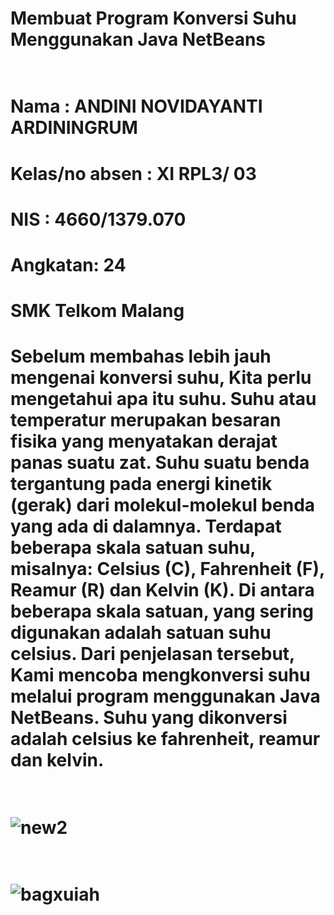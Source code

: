 # Membuat Program Konversi Suhu Menggunakan Java NetBeans <br><br>
# Nama : ANDINI NOVIDAYANTI ARDININGRUM<br>
# Kelas/no absen : XI RPL3/ 03<br>
# NIS : 4660/1379.070<br>
# Angkatan: 24<br>
# SMK Telkom Malang<br>
# Sebelum membahas lebih jauh mengenai konversi suhu, Kita perlu mengetahui apa itu suhu. Suhu atau temperatur merupakan besaran fisika yang menyatakan derajat panas suatu zat. Suhu suatu benda tergantung pada energi kinetik (gerak) dari molekul-molekul benda yang ada di dalamnya. Terdapat beberapa skala satuan suhu, misalnya: Celsius (C), Fahrenheit (F), Reamur (R) dan Kelvin (K). Di antara beberapa skala satuan, yang sering digunakan adalah satuan suhu celsius. Dari penjelasan tersebut, Kami mencoba mengkonversi suhu melalui program menggunakan Java NetBeans. Suhu yang dikonversi adalah celsius ke fahrenheit, reamur dan kelvin.<br><br>
# ![new2](https://cloud.githubusercontent.com/assets/22464643/26439776/aa0abc66-4153-11e7-8ceb-fb6e2bb253b8.PNG)<br><br>
# ![bagxuiah](https://cloud.githubusercontent.com/assets/22464643/26439775/aa096bc2-4153-11e7-81fb-89d7bf90d833.PNG)
